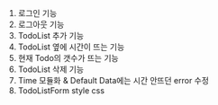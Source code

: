 1. 로그인 기능
2. 로그아웃 기능
3. TodoList 추가 기능
4. TodoList 옆에 시간이 뜨는 기능
5. 현재 Todo의 갯수가 뜨는 기능
6. TodoList 삭제 기능
7. Time 모듈화 & Default Data에는 시간 안뜨던 error 수정
8. TodoListForm style css